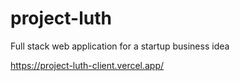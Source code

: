 # project-luth

Full stack web application for a startup business idea

<https://project-luth-client.vercel.app/>
